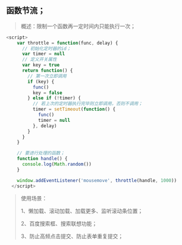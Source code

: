 ## 函数节流；

> 概述：限制一个函数再一定时间内只能执行一次；

```js
<script>
    var throttle = function(func, delay) {
      // 初始化定时器的id；
      var timer = null
      // 定义开关属性
      var key = true
      return function() {
        // 第一次立即调用
        if (key) {
          func()
          key = false
        } else if (!timer) {
          // 若上次的定时器执行完毕则立即调用，否则不调用；
          timer = setTimeout(function() {
            func()
            timer = null
          }, delay)
        }
      }
    }

    // 要进行处理的函数； 
    function handle() {
      console.log(Math.random())
    }

    window.addEventListener('mousemove', throttle(handle, 1000))
  </script>
```

>使用场景：
>
>1、懒加载、滚动加载、加载更多、监听滚动条位置；
>
>2、百度搜索框、搜索联想功能；
>
>3、防止高频点击提交、防止表单重复提交；